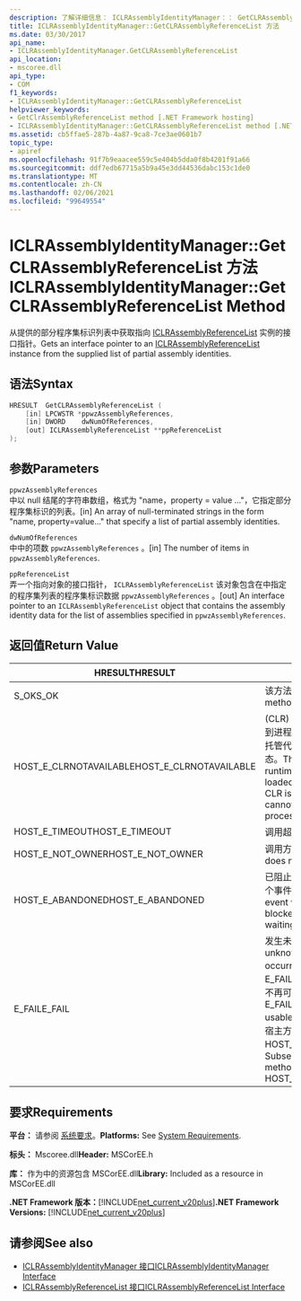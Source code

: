```yaml
---
description: 了解详细信息： ICLRAssemblyIdentityManager：： GetCLRAssemblyReferenceList 方法
title: ICLRAssemblyIdentityManager::GetCLRAssemblyReferenceList 方法
ms.date: 03/30/2017
api_name:
- ICLRAssemblyIdentityManager.GetCLRAssemblyReferenceList
api_location:
- mscoree.dll
api_type:
- COM
f1_keywords:
- ICLRAssemblyIdentityManager::GetCLRAssemblyReferenceList
helpviewer_keywords:
- GetClrAssemblyReferenceList method [.NET Framework hosting]
- ICLRAssemblyIdentityManager::GetCLRAssemblyReferenceList method [.NET Framework hosting]
ms.assetid: cb5ffae5-287b-4a87-9ca8-7ce3ae0601b7
topic_type:
- apiref
ms.openlocfilehash: 91f7b9eaacee559c5e404b5dda0f8b4201f91a66
ms.sourcegitcommit: ddf7edb67715a5b9a45e3dd44536dabc153c1de0
ms.translationtype: MT
ms.contentlocale: zh-CN
ms.lasthandoff: 02/06/2021
ms.locfileid: "99649554"
---
```

# <a name="iclrassemblyidentitymanagergetclrassemblyreferencelist-method"></a><span data-ttu-id="a78e3-103">ICLRAssemblyIdentityManager::GetCLRAssemblyReferenceList 方法</span><span class="sxs-lookup"><span data-stu-id="a78e3-103">ICLRAssemblyIdentityManager::GetCLRAssemblyReferenceList Method</span></span>

<span data-ttu-id="a78e3-104">从提供的部分程序集标识列表中获取指向 [ICLRAssemblyReferenceList](iclrassemblyreferencelist-interface.md) 实例的接口指针。</span><span class="sxs-lookup"><span data-stu-id="a78e3-104">Gets an interface pointer to an [ICLRAssemblyReferenceList](iclrassemblyreferencelist-interface.md) instance from the supplied list of partial assembly identities.</span></span>  
  
## <a name="syntax"></a><span data-ttu-id="a78e3-105">语法</span><span class="sxs-lookup"><span data-stu-id="a78e3-105">Syntax</span></span>  
  
```cpp  
HRESULT  GetCLRAssemblyReferenceList (  
    [in] LPCWSTR *ppwzAssemblyReferences,  
    [in] DWORD    dwNumOfReferences,  
    [out] ICLRAssemblyReferenceList **ppReferenceList  
);  
```  
  
## <a name="parameters"></a><span data-ttu-id="a78e3-106">参数</span><span class="sxs-lookup"><span data-stu-id="a78e3-106">Parameters</span></span>  

 `ppwzAssemblyReferences`  
 <span data-ttu-id="a78e3-107">中以 null 结尾的字符串数组，格式为 "name，property = value ..."，它指定部分程序集标识的列表。</span><span class="sxs-lookup"><span data-stu-id="a78e3-107">[in] An array of null-terminated strings in the form "name, property=value..." that specify a list of partial assembly identities.</span></span>  
  
 `dwNumOfReferences`  
 <span data-ttu-id="a78e3-108">中中的项数 `ppwzAssemblyReferences` 。</span><span class="sxs-lookup"><span data-stu-id="a78e3-108">[in] The number of items in `ppwzAssemblyReferences`.</span></span>  
  
 `ppReferenceList`  
 <span data-ttu-id="a78e3-109">弄一个指向对象的接口指针， `ICLRAssemblyReferenceList` 该对象包含在中指定的程序集列表的程序集标识数据 `ppwzAssemblyReferences` 。</span><span class="sxs-lookup"><span data-stu-id="a78e3-109">[out] An interface pointer to an `ICLRAssemblyReferenceList` object that contains the assembly identity data for the list of assemblies specified in `ppwzAssemblyReferences`.</span></span>  
  
## <a name="return-value"></a><span data-ttu-id="a78e3-110">返回值</span><span class="sxs-lookup"><span data-stu-id="a78e3-110">Return Value</span></span>  
  
|<span data-ttu-id="a78e3-111">HRESULT</span><span class="sxs-lookup"><span data-stu-id="a78e3-111">HRESULT</span></span>|<span data-ttu-id="a78e3-112">说明</span><span class="sxs-lookup"><span data-stu-id="a78e3-112">Description</span></span>|  
|-------------|-----------------|  
|<span data-ttu-id="a78e3-113">S_OK</span><span class="sxs-lookup"><span data-stu-id="a78e3-113">S_OK</span></span>|<span data-ttu-id="a78e3-114">该方法已成功返回。</span><span class="sxs-lookup"><span data-stu-id="a78e3-114">The method returned successfully.</span></span>|  
|<span data-ttu-id="a78e3-115">HOST_E_CLRNOTAVAILABLE</span><span class="sxs-lookup"><span data-stu-id="a78e3-115">HOST_E_CLRNOTAVAILABLE</span></span>|<span data-ttu-id="a78e3-116"> (CLR) 的公共语言运行时未加载到进程中，或 CLR 处于无法运行托管代码或成功处理调用的状态。</span><span class="sxs-lookup"><span data-stu-id="a78e3-116">The common language runtime (CLR) has not been loaded into a process, or the CLR is in a state in which it cannot run managed code or process the call successfully.</span></span>|  
|<span data-ttu-id="a78e3-117">HOST_E_TIMEOUT</span><span class="sxs-lookup"><span data-stu-id="a78e3-117">HOST_E_TIMEOUT</span></span>|<span data-ttu-id="a78e3-118">调用超时。</span><span class="sxs-lookup"><span data-stu-id="a78e3-118">The call timed out.</span></span>|  
|<span data-ttu-id="a78e3-119">HOST_E_NOT_OWNER</span><span class="sxs-lookup"><span data-stu-id="a78e3-119">HOST_E_NOT_OWNER</span></span>|<span data-ttu-id="a78e3-120">调用方不拥有该锁。</span><span class="sxs-lookup"><span data-stu-id="a78e3-120">The caller does not own the lock.</span></span>|  
|<span data-ttu-id="a78e3-121">HOST_E_ABANDONED</span><span class="sxs-lookup"><span data-stu-id="a78e3-121">HOST_E_ABANDONED</span></span>|<span data-ttu-id="a78e3-122">已阻止的线程或纤程正在等待某个事件时，该事件被取消。</span><span class="sxs-lookup"><span data-stu-id="a78e3-122">An event was canceled while a blocked thread or fiber was waiting on it.</span></span>|  
|<span data-ttu-id="a78e3-123">E_FAIL</span><span class="sxs-lookup"><span data-stu-id="a78e3-123">E_FAIL</span></span>|<span data-ttu-id="a78e3-124">发生未知的灾难性故障。</span><span class="sxs-lookup"><span data-stu-id="a78e3-124">An unknown catastrophic failure occurred.</span></span> <span data-ttu-id="a78e3-125">如果方法返回 E_FAIL，则 CLR 在该进程内将不再可用。</span><span class="sxs-lookup"><span data-stu-id="a78e3-125">If a method returns E_FAIL, the CLR is no longer usable within the process.</span></span> <span data-ttu-id="a78e3-126">对宿主方法的后续调用会返回 HOST_E_CLRNOTAVAILABLE。</span><span class="sxs-lookup"><span data-stu-id="a78e3-126">Subsequent calls to hosting methods return HOST_E_CLRNOTAVAILABLE.</span></span>|  
  
## <a name="requirements"></a><span data-ttu-id="a78e3-127">要求</span><span class="sxs-lookup"><span data-stu-id="a78e3-127">Requirements</span></span>  

 <span data-ttu-id="a78e3-128">**平台：** 请参阅 [系统要求](../../get-started/system-requirements.md)。</span><span class="sxs-lookup"><span data-stu-id="a78e3-128">**Platforms:** See [System Requirements](../../get-started/system-requirements.md).</span></span>  
  
 <span data-ttu-id="a78e3-129">**标头：** Mscoree.dll</span><span class="sxs-lookup"><span data-stu-id="a78e3-129">**Header:** MSCorEE.h</span></span>  
  
 <span data-ttu-id="a78e3-130">**库：** 作为中的资源包含 MSCorEE.dll</span><span class="sxs-lookup"><span data-stu-id="a78e3-130">**Library:** Included as a resource in MSCorEE.dll</span></span>  
  
 <span data-ttu-id="a78e3-131">**.NET Framework 版本：**[!INCLUDE[net_current_v20plus](../../../../includes/net-current-v20plus-md.md)]</span><span class="sxs-lookup"><span data-stu-id="a78e3-131">**.NET Framework Versions:** [!INCLUDE[net_current_v20plus](../../../../includes/net-current-v20plus-md.md)]</span></span>  
  
## <a name="see-also"></a><span data-ttu-id="a78e3-132">请参阅</span><span class="sxs-lookup"><span data-stu-id="a78e3-132">See also</span></span>

- [<span data-ttu-id="a78e3-133">ICLRAssemblyIdentityManager 接口</span><span class="sxs-lookup"><span data-stu-id="a78e3-133">ICLRAssemblyIdentityManager Interface</span></span>](iclrassemblyidentitymanager-interface.md)
- [<span data-ttu-id="a78e3-134">ICLRAssemblyReferenceList 接口</span><span class="sxs-lookup"><span data-stu-id="a78e3-134">ICLRAssemblyReferenceList Interface</span></span>](iclrassemblyreferencelist-interface.md)
